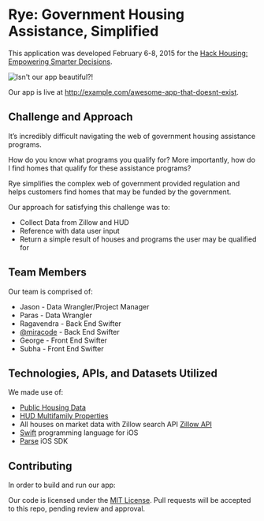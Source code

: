 # Rye: Government Housing Assistance, Simplified

This application was developed February 6-8, 2015 for the [Hack Housing: Empowering Smarter Decisions](http://www.zillow.com/wikipages/Hack-Housing-Empowering-Smarter-Decisions-Contest/).

![Isn't our app beautiful?!](screenshot.jpg)

Our app is live at http://example.com/awesome-app-that-doesnt-exist.

## Challenge and Approach

It’s incredibly difficult navigating the web of government housing assistance programs. 

How do you know what programs you qualify for? More importantly, how do I find homes that qualify for these assistance programs?

Rye simplifies the complex web of government provided regulation and helps customers find homes that may be funded by the government.

Our approach for satisfying this challenge was to:

- Collect Data from Zillow and HUD
- Reference with data user input
- Return a simple result of houses and programs the user may be qualified for


## Team Members

Our team is comprised of:
- Jason - Data Wrangler/Project Manager
- Paras - Data Wrangler
- Ragavendra - Back End Swifter
- [@miracode](http://github.com/miracode) - Back End Swifter
- George - Front End Swifter
- Subha - Front End Swifter


## Technologies, APIs, and Datasets Utilized

We made use of:

- [Public Housing Data](http://zillowhack.hud.opendata.arcgis.com/datasets/2a462f6b548e4ab8bfd9b2523a3db4e2_0)
- [HUD Multifamily Properties](http://zillowhack.hud.opendata.arcgis.com/datasets/c55eb46fbc3b472cabd0c2a41f805261_0)
- All houses on market data with Zillow search API [Zillow API](http://www.zillow.com/howto/api/GetSearchResults.htm)
- [Swift](https://developer.apple.com/swift/) programming language for iOS
- [Parse](https://parse.com/) iOS SDK

## Contributing

In order to build and run our app:


Our code is licensed under the [MIT License](LICENSE.md). Pull requests will be accepted to this repo, pending review and approval.

